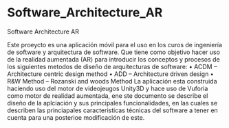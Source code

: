 # Software_Architecture_AR

Software Architecture AR


Este proeycto es una aplicación móvil para el uso en los curos de ingeniería de software y arquitectura de software. Que tiene como objetivo hacer uso de la realidad aumentada (AR) para introducir los conceptos y procesos de los siguientes metodos de diseño de arquitecturas de software:
•	ACDM – Architecture centric design method
•	ADD – Architecture driven design
•	R&W Method – Rozanski and woods Method
La aplicación esta construida haciendo uso del motor de videojeugos Unity3D y hace uso de Vuforia como motor de realidad aumentada, ene ste documento se describe el diseño de la aplciación y sus principales funcionalidades, en las cuales se describen las princiapales caracteristicas técnicas del software a tener en cuenta para una posterioe modificación de este.
